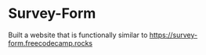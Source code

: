# Survey-Form

Built a website that is functionally similar to https://survey-form.freecodecamp.rocks
